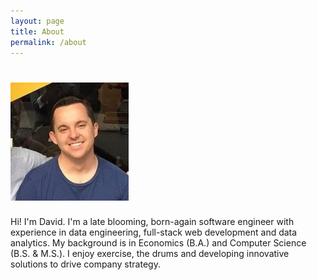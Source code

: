 ```yaml
---
layout: page
title: About
permalink: /about
---
```


# ![alt text](/assets/img/headshot.png "David Weinflash")

Hi! I'm David. I'm a late blooming, born-again software engineer with experience in data engineering, full-stack web development and data analytics. My background is in Economics (B.A.) and Computer Science (B.S. & M.S.). I enjoy exercise, the drums and developing innovative solutions to drive company strategy.
